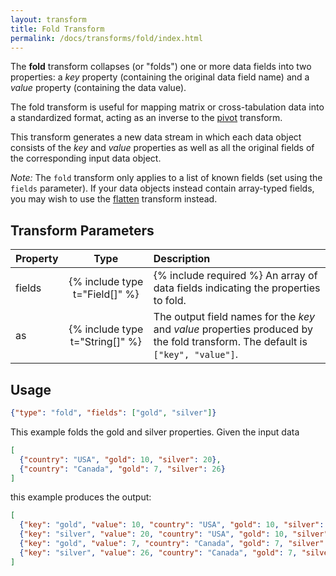```yaml
---
layout: transform
title: Fold Transform
permalink: /docs/transforms/fold/index.html
---
```


The **fold** transform collapses (or "folds") one or more data fields into two properties: a _key_ property (containing the original data field name) and a _value_ property (containing the data value).

The fold transform is useful for mapping matrix or cross-tabulation data into a standardized format, acting as an inverse to the [pivot](../pivot) transform.

This transform generates a new data stream in which each data object consists of the _key_ and _value_ properties as well as all the original fields of the corresponding input data object.

_Note:_ The `fold` transform only applies to a list of known fields (set using the `fields` parameter). If your data objects instead contain array-typed fields, you may wish to use the [flatten](../flatten) transform instead.

## Transform Parameters

| Property            | Type                            | Description   |
| :------------------ | :-----------------------------: | :------------ |
| fields              | {% include type t="Field[]" %}  | {% include required %} An array of data fields indicating the properties to fold.|
| as                  | {% include type t="String[]" %} | The output field names for the _key_ and _value_ properties produced by the fold transform. The default is `["key", "value"]`.|

## Usage

```json
{"type": "fold", "fields": ["gold", "silver"]}
```

This example folds the gold and silver properties. Given the input data

```json
[
  {"country": "USA", "gold": 10, "silver": 20},
  {"country": "Canada", "gold": 7, "silver": 26}
]
```

this example produces the output:

```json
[
  {"key": "gold", "value": 10, "country": "USA", "gold": 10, "silver": 20},
  {"key": "silver", "value": 20, "country": "USA", "gold": 10, "silver": 20},
  {"key": "gold", "value": 7, "country": "Canada", "gold": 7, "silver": 26},
  {"key": "silver", "value": 26, "country": "Canada", "gold": 7, "silver": 26}
]
```
